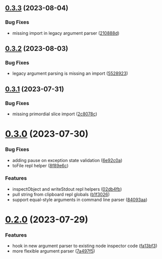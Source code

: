 ## [0.3.3](https://github.com/iloveitaly/better-node-inspect/compare/v0.3.2...v0.3.3) (2023-08-04)


### Bug Fixes

* missing import in legacy argument parser ([210888d](https://github.com/iloveitaly/better-node-inspect/commit/210888da983025a8337a3e481c251ffa95956d01))



## [0.3.2](https://github.com/iloveitaly/better-node-inspect/compare/v0.3.1...v0.3.2) (2023-08-03)


### Bug Fixes

* legacy argument parsing is missing an import ([5528923](https://github.com/iloveitaly/better-node-inspect/commit/5528923124a44d435c9aff10c5412ff3975e2046))



## [0.3.1](https://github.com/iloveitaly/better-node-inspect/compare/v0.3.0...v0.3.1) (2023-07-31)


### Bug Fixes

* missing primordial slice import ([2c8078c](https://github.com/iloveitaly/better-node-inspect/commit/2c8078ce0a96e0a9f7da217d1fe40e02c4e63a6b))



# [0.3.0](https://github.com/iloveitaly/better-node-inspect/compare/v0.2.0...v0.3.0) (2023-07-30)


### Bug Fixes

* adding pause on exception state validation ([6e92c0a](https://github.com/iloveitaly/better-node-inspect/commit/6e92c0ab4931c513df95ec851c5095819a1c99fe))
* toFile repl helper ([8f89e6c](https://github.com/iloveitaly/better-node-inspect/commit/8f89e6c9450b6575348bca0ddd7ccb8c8dc7eba4))


### Features

* inspectObject and writeStdout repl helpers ([02db4fb](https://github.com/iloveitaly/better-node-inspect/commit/02db4fb403df31387c24e588ad9e8048fb83424d))
* pull string from clipboard repl globals ([b1f3026](https://github.com/iloveitaly/better-node-inspect/commit/b1f3026c19e3148a4b7b2df88d5f1de8b41a0c55))
* support equal-style arguments in command line parser ([84093aa](https://github.com/iloveitaly/better-node-inspect/commit/84093aacd44e375cb00f24d5692b8f4f11a1b206))



# [0.2.0](https://github.com/iloveitaly/better-node-inspect/compare/v0.1.0...v0.2.0) (2023-07-29)


### Features

* hook in new argument parser to existing node inspector code ([fa13bf3](https://github.com/iloveitaly/better-node-inspect/commit/fa13bf3f31eff92b1b995f740d3cae69a25d4a68))
* more flexible argument parser ([7a497f5](https://github.com/iloveitaly/better-node-inspect/commit/7a497f56b998591726b8504648c2f3cef4faeaf9))



